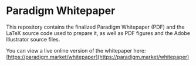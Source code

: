 # Paradigm Whitepaper
This repository contains the finalized Paradigm Whitepaper (PDF) and the LaTeX source code used to prepare it, as well as PDF figures and the Adobe Illustrator source files.

You can view a live online version of the whitepaper here: [https://paradigm.market/whitepaper](https://paradigm.market/whitepaper)
